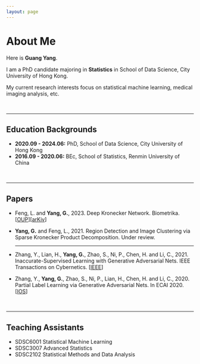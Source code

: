 ```yaml
---
layout: page
---
```


# About Me

Here is **Guang Yang**.

I am a PhD candidate majoring in **Statistics** in School of Data Science, City University of Hong Kong.

My current research interests focus on statistical machine learning, medical imaging analysis, etc.

<br>

---

## Education Backgrounds

- **2020.09 - 2024.06:** PhD, School of Data Science, City University of Hong Kong
- **2016.09 - 2020.06:** BEc, School of Statistics, Renmin University of China

<br>

---

## Papers

- Feng, L. and **Yang, G.**, 2023. Deep Kronecker Network. Biometrika. [[OUP](https://doi.org/10.1093/biomet/asad049)][[arKiv](https://arxiv.org/abs/2210.13327)]
- **Yang, G.** and Feng, L., 2021. Region Detection and Image Clustering via Sparse Kronecker Product Decomposition. Under review.

  <hr>

- Zhang, Y., Lian, H., **Yang, G.**, Zhao, S., Ni, P., Chen, H. and Li, C., 2021. Inaccurate-Supervised Learning with Generative Adversarial Nets. IEEE Transactions on Cybernetics. [[IEEE](https://ieeexplore.ieee.org/abstract/document/9526351)]
- Zhang, Y., **Yang, G.**, Zhao, S., Ni, P., Lian, H., Chen, H. and Li, C., 2020. Partial Label Learning via Generative Adversarial Nets. In ECAI 2020. [[IOS](https://ebooks.iospress.nl/doi/10.3233/FAIA200279)]

<br>

---

## Teaching Assistants

- SDSC6001 Statistical Machine Learning
- SDSC3007 Advanced Statistics
- SDSC2102 Statistical Methods and Data Analysis

<br>
